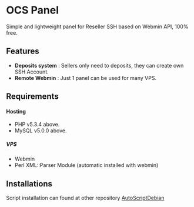 # OCS Panel
Simple and lightweight panel for Reseller SSH based on Webmin API, 100% free.

## Features

* **Deposits system** : Sellers only need to deposits, they can create own SSH Account.
* **Remote Webmin** : Just 1 panel can be used for many VPS.

## Requirements

#### Hosting
* PHP v5.3.4 above.
* MySQL v5.0.0 above.

##### VPS
* Webmin
* Perl XML::Parser Module (automatic installed with webmin)

## Installations
Script installation can found at other repository <a href="http://github.com/vpsiix/AutoScriptDebian">AutoScriptDebian</a>
